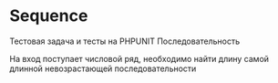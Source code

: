 # Sequence
Тестовая задача и тесты на PHPUNIT
Последовательность

На вход поступает числовой ряд, необходимо
найти длину самой длинной невозрастающей
последовательности
